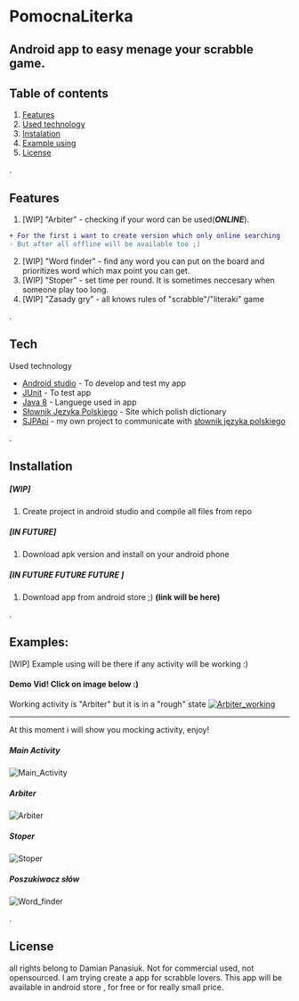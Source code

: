 # PomocnaLiterka
## Android app to easy menage your scrabble game.

## Table of contents
1. [ Features ](#fea)
2. [ Used technology ](#tech)
3. [ Instalation ](#instal)
4. [ Example using ](#example)
5. [ License ](#lic)

<a name="fea">.</a>
## Features

1. [WIP]  "Arbiter" - checking if your word can be used(***ONLINE***).
```diff
+ For the first i want to create version which only online searching
- But after all offline will be available too ;)
```
2. [WIP] "Word finder" - find any word you can put on the board and prioritizes word which max point you can get.
3.  [WIP] "Stoper" - set time per round. It is sometimes neccesary when someone play too long.
4. [WIP] "Zasady gry" - all knows rules of "scrabble"/"literaki" game

<a name="tech">.</a>
## Tech

Used technology

- [Android studio](https://developer.android.com/studio) - To develop and test my app
- [JUnit](https://junit.org/junit5/) - To test app
- [Java 8](https://java.com/pl/download/help/java8.html) - Languege used in app
- [Słownik Języka Polskiego](https://sjp.pl) - Site which polish dictionary
- [SJPApi](https://github.com/GHRik/SjpAPI) - my own project to communicate with [słownik języka polskiego](www.sjp.pl)

<a name="instal">.</a>
## Installation

##### [WIP]
1. Create project in android studio and compile all files from repo

##### [IN FUTURE]
1. Download apk version and install on your android phone

##### [IN FUTURE FUTURE FUTURE ]
1. Download app from android store ;) **(link will be here)**

<a name="examples">.</a>
## Examples:

[WIP] Example using will be there if any activity will be working :)


#### Demo Vid! Click on image below :)
Working activity is "Arbiter" but it is in a "rough" state
[![Arbiter_working](https://github.com/GHRik/PomocnaLiterka/blob/main/examplePNGForVid/Arbiter.PNG)](https://youtu.be/ObImR1PiZHY)



-------------------------------------------------------------------------------------------------------------------------------------
At this moment i will show you mocking activity, enjoy!

##### Main Activity
![Main_Activity](https://github.com/GHRik/PomocnaLiterka/blob/main/mockingPNG/main_activity.PNG?raw=true)

##### Arbiter
![Arbiter](https://github.com/GHRik/PomocnaLiterka/blob/main/mockingPNG/arbiter.PNG?raw=true)

##### Stoper
![Stoper](https://github.com/GHRik/PomocnaLiterka/blob/main/mockingPNG/stoper.PNG?raw=true)

##### Poszukiwacz słów
![Word_finder](https://github.com/GHRik/PomocnaLiterka/blob/main/mockingPNG/finder.PNG?raw=true)


<a name="lic">.</a>
## License
all rights belong to Damian Panasiuk. Not for commercial used, not opensourced.
I am trying create a app for scrabble lovers. This app will be available in android store , for free or for really small price.
